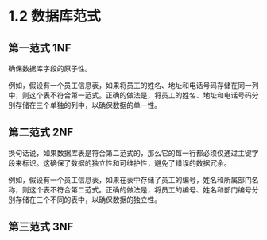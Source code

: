 # 1.2 数据库范式

## 第一范式 1NF

确保数据库字段的原子性。

例如，假设有一个员工信息表，如果将员工的姓名、地址和电话号码存储在同一列中，则这个表不符合第一范式。正确的做法是，将员工的姓名、地址和电话号码分别存储在三个单独的列中，以确保数据的单一性。

## 第二范式 2NF

换句话说，如果数据库表是符合第二范式的，那么它的每一行都必须仅通过主键字段来标识。这确保了数据的独立性和可维护性，避免了错误的数据冗余。

例如，假设有一个员工信息表，如果在表中存储了员工的编号，姓名和所属部门名称，则这个表不符合第二范式。正确的做法是，将员工的编号、姓名和部门编号分别存储在三个不同的表中，以确保数据的独立性。

## 第三范式 3NF

